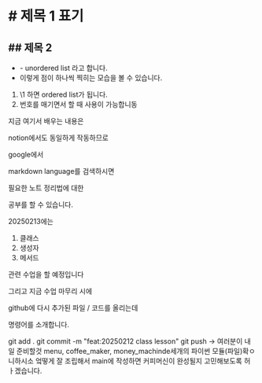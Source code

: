 # \# 제목 1 표기
## \## 제목 2

- \- unordered list 라고 합니다.
- 이렇게 점이 하나씩 찍히는 모습을 볼 수 있습니다.
1. \1 하면 ordered list가 됩니다.
2. 번호를 매기면서 할 때 사용이 가능합니동

지금 여기서 배우는 내용은

notion에서도 동일하게 작동하므로

google에서 

markdown language를 검색하시면

필요한 노트 정리법에 대한

공부를 할 수 있습니다.

20250213에는

1. 클래스
2. 생성자
3. 메서드

관련 수업을 할 예정입니다

그리고 지금 수업 마무리 시에

github에 다시 추가된 파일 / 코드를 올리는데

명령어를 소개합니다.

git add .
git commit -m "feat:20250212 class lesson"
git push
-> 여러분이 내일 준비할것
menu, coffee_maker, money_machinde세개의 파이썬 모듈(파일)확ㅇ니하시소 엌떻게 잘 조립해서
main에 작성하면 커피머신이 완성될지 고민해보도록 허ㅏ겠습니다.

